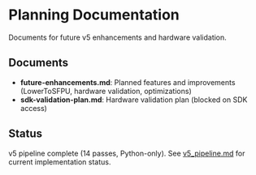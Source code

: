 # Planning Documentation

Documents for future v5 enhancements and hardware validation.

## Documents

- **future-enhancements.md**: Planned features and improvements (LowerToSFPU, hardware validation, optimizations)
- **sdk-validation-plan.md**: Hardware validation plan (blocked on SDK access)

## Status

v5 pipeline complete (14 passes, Python-only). See [v5_pipeline.md](../architecture/v5_pipeline.md) for current implementation status.
